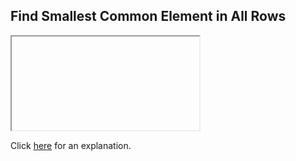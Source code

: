 ##  Find Smallest Common Element in All Rows 

<iframe></iframe>

Click [here](Explanation.md) for an explanation.

